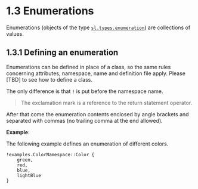 # 1.3 Enumerations

Enumerations (objects of the type [`sl.types.enumeration`](TBD.md)) are collections of values.

<code-block src="definitions.txt" include-lines="3,5" />

## 1.3.1 Defining an enumeration

Enumerations can be defined in place of a class, so the same rules concerning attributes, namespace, name and
definition file apply. Please [TBD] to see how to define a class.

The only difference is that `!` is put before the namespace name.

> The exclamation mark is a reference to the return statement operator.

After that come the enumeration contents enclosed by angle brackets and separated with commas (no trailing comma at
the end allowed).

**Example**:

The following example defines an enumeration of different colors.

```
!examples.ColorNamespace::Color {
    green,
    red,
    blue,
    lightBlue
}
```